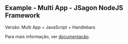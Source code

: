 ## Example - Multi App - JSagon NodeJS Framework

Versão: Multi App + JavaScript + Handlebars

Para mais informação, ver [documentação](https://jsagon.com/jsagon-nodejs-framework).